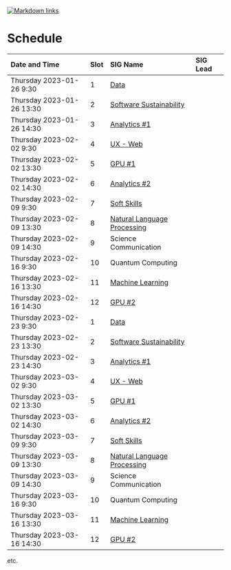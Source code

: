 [![Markdown links](https://github.com/nlesc-sigs/current/actions/workflows/link-checker.yml/badge.svg)](https://github.com/nlesc-sigs/current/actions/workflows/link-checker.yml)

# Schedule

| Date and Time             | Slot | SIG Name                                                      | SIG Lead |
| :--                       | :--  | :--                                                           | :--      |
| Thursday 2023-01-26 9:30  | 1    | [Data](granted/data.md)                                       |          |
| Thursday 2023-01-26 13:30 | 2    | [Software Sustainability](granted/software-sustainability.md) |          |
| Thursday 2023-01-26 14:30 | 3    | [Analytics #1](granted/analytics.md)                          |          |
| Thursday 2023-02-02 9:30  | 4    | [UX - Web](granted/ux.md)                                     |          |
| Thursday 2023-02-02 13:30 | 5    | [GPU #1](granted/gpu.md)                                      |          |
| Thursday 2023-02-02 14:30 | 6    | [Analytics #2](granted/analytics.md)                          |          |
| Thursday 2023-02-09 9:30  | 7    | [Soft Skills](granted/soft-skills.md)                         |          |
| Thursday 2023-02-09 13:30 | 8    | [Natural Language Processing](granted/nlp.md)                 |          |
| Thursday 2023-02-09 14:30 | 9    | Science Communication                                         |          |
| Thursday 2023-02-16 9:30  | 10   | Quantum Computing                                             |          |
| Thursday 2023-02-16 13:30 | 11   | [Machine Learning](granted/machine-learning.md)               |          |
| Thursday 2023-02-16 14:30 | 12   | [GPU #2](granted/gpu.md)                                      |          |
| Thursday 2023-02-23 9:30  | 1    | [Data](granted/data.md)                                       |          |
| Thursday 2023-02-23 13:30 | 2    | [Software Sustainability](granted/software-sustainability.md) |          |
| Thursday 2023-02-23 14:30 | 3    | [Analytics #1](granted/analytics.md)                          |          |
| Thursday 2023-03-02 9:30  | 4    | [UX - Web](granted/ux.md)                                     |          |
| Thursday 2023-03-02 13:30 | 5    | [GPU #1](granted/gpu.md)                                      |          |
| Thursday 2023-03-02 14:30 | 6    | [Analytics #2](granted/analytics.md)                          |          |
| Thursday 2023-03-09 9:30  | 7    | [Soft Skills](granted/soft-skills.md)                         |          |
| Thursday 2023-03-09 13:30 | 8    | [Natural Language Processing](granted/nlp.md)                 |          |
| Thursday 2023-03-09 14:30 | 9    | Science Communication                                         |          |
| Thursday 2023-03-16 9:30  | 10   | Quantum Computing                                             |          |
| Thursday 2023-03-16 13:30 | 11   | [Machine Learning](granted/machine-learning.md)               |          |
| Thursday 2023-03-16 14:30 | 12   | [GPU #2](granted/gpu.md)                                      |          |

etc.
